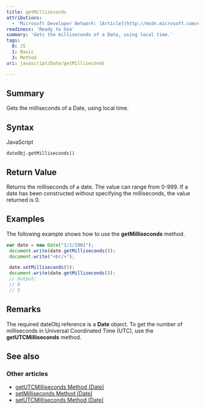 ```yaml
---
title: getMilliseconds
attributions:
  - 'Microsoft Developer Network: [Article](http://msdn.microsoft.com/en-us/library/ie/52s3k2tf(v=vs.94).aspx)'
readiness: 'Ready to Use'
summary: 'Gets the milliseconds of a Date, using local time.'
tags:
  0: JS
  1: Basic
  3: Method
uri: javascript/Date/getMilliseconds

---
```

## Summary

Gets the milliseconds of a Date, using local time.

## Syntax

<span class="language">JavaScript</span>

    dateObj.getMilliseconds()

## Return Value

Returns the milliseconds of a date. The value can range from 0-999. If a date has been constructed without specifying the milliseconds, the value returned is 0.

## Examples

The following example shows how to use the **getMilliseconds** method.

``` js
var date = new Date("1/1/2001");
 document.write(date.getMilliseconds());
 document.write("<br/>");

 date.setMilliseconds(5);
 document.write(date.getMilliseconds());
 // Output:
 // 0
 // 5
```

## Remarks

The required dateObj reference is a **Date** object. To get the number of milliseconds in Universal Coordinated Time (UTC), use the **getUTCMilliseconds** method.

## See also

### Other articles

-   [getUTCMilliseconds Method (Date)](/javascript/Date/getUTCMilliseconds)
-   [setMilliseconds Method (Date)](/javascript/Date/setMilliseconds)
-   [setUTCMilliseconds Method (Date)](/javascript/Date/setUTCMilliseconds)

